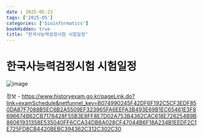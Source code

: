 ```yaml
---
date : 2025-05-23
tags: ['2025-05']
categories: ['bioinformatics']
bookHidden: true
title: "한국사능력검정시험 시험일정"
---
```


# 한국사능력검정시험 시험일정

![image](https://github.com/user-attachments/assets/48b8f839-40ee-4212-a6fd-55a5ab7b9d2b)

정보 - https://www.historyexam.go.kr/pageLink.do?link=examSchedule&netfunnel_key=B074990245F42DF6F192C5CF3EDF850DA87F7088B5EC6B2A5509EF323965FA6EEFA3B493E69B1EC65461E3F8696674B62CB7178428F55B3E8FF8E7D02A753B4362CAC618E726254B9B86061931358E535040FF6CCA34DB8A028CF47044B6F18A234B1EEDF2C1E725FD8CB4420BEBC394362C312C302C30
